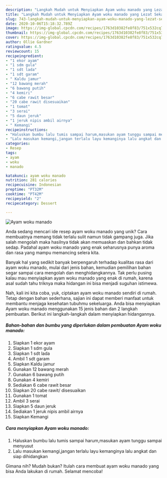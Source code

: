 ```yaml
---
description: "Langkah Mudah untuk Menyiapkan Ayam woku manado yang Lezat Sekali"
title: "Langkah Mudah untuk Menyiapkan Ayam woku manado yang Lezat Sekali"
slug: 743-langkah-mudah-untuk-menyiapkan-ayam-woku-manado-yang-lezat-sekali
date: 2020-10-06T15:18:32.789Z
image: https://img-global.cpcdn.com/recipes/1763d10382fe8f83/751x532cq70/ayam-woku-manado-foto-resep-utama.jpg
thumbnail: https://img-global.cpcdn.com/recipes/1763d10382fe8f83/751x532cq70/ayam-woku-manado-foto-resep-utama.jpg
cover: https://img-global.cpcdn.com/recipes/1763d10382fe8f83/751x532cq70/ayam-woku-manado-foto-resep-utama.jpg
author: Ollie Gardner
ratingvalue: 4.5
reviewcount: 15
recipeingredient:
- "1 ekor ayam"
- "1 sdm gula"
- "1 sdt lada"
- "1 sdt garam"
- " Kaldu jamur"
- "12 bawang merah"
- "6 bawang putih"
- "4 kemiri"
- "6 cabe rawit besar"
- "20 cabe rawit disesuaikan"
- "1 tomat"
- "3 serai"
- "5 daun jeruk"
- "1 jeruk nipis ambil airnya"
- " Kemangi"
recipeinstructions:
- "Haluskan bumbu lalu tumis sampai harum,masukan ayam tunggu sampai menyusut"
- "Lalu masukan kemangi,jangan terlalu layu kemanginya lalu angkat dan siap dihidangkan"
categories:
- Resep
tags:
- ayam
- woku
- manado

katakunci: ayam woku manado 
nutrition: 281 calories
recipecuisine: Indonesian
preptime: "PT32M"
cooktime: "PT42M"
recipeyield: "2"
recipecategory: Dessert

---
```



![Ayam woku manado](https://img-global.cpcdn.com/recipes/1763d10382fe8f83/751x532cq70/ayam-woku-manado-foto-resep-utama.jpg)

Anda sedang mencari ide resep ayam woku manado yang unik? Cara membuatnya memang tidak terlalu sulit namun tidak gampang juga. Jika salah mengolah maka hasilnya tidak akan memuaskan dan bahkan tidak sedap. Padahal ayam woku manado yang enak seharusnya punya aroma dan rasa yang mampu memancing selera kita.



Banyak hal yang sedikit banyak berpengaruh terhadap kualitas rasa dari ayam woku manado, mulai dari jenis bahan, kemudian pemilihan bahan segar sampai cara mengolah dan menghidangkannya. Tak perlu pusing kalau mau menyiapkan ayam woku manado yang enak di rumah, karena asal sudah tahu triknya maka hidangan ini bisa menjadi suguhan istimewa.


Nah, kali ini kita coba, yuk, ciptakan ayam woku manado sendiri di rumah. Tetap dengan bahan sederhana, sajian ini dapat memberi manfaat untuk membantu menjaga kesehatan tubuhmu sekeluarga. Anda bisa menyiapkan Ayam woku manado menggunakan 15 jenis bahan dan 2 langkah pembuatan. Berikut ini langkah-langkah dalam menyiapkan hidangannya.

<!--inarticleads1-->

##### Bahan-bahan dan bumbu yang diperlukan dalam pembuatan Ayam woku manado:

1. Siapkan 1 ekor ayam
1. Siapkan 1 sdm gula
1. Siapkan 1 sdt lada
1. Ambil 1 sdt garam
1. Siapkan  Kaldu jamur
1. Gunakan 12 bawang merah
1. Gunakan 6 bawang putih
1. Gunakan 4 kemiri
1. Sediakan 6 cabe rawit besar
1. Siapkan 20 cabe rawit/ disesuaikan
1. Gunakan 1 tomat
1. Ambil 3 serai
1. Siapkan 5 daun jeruk
1. Sediakan 1 jeruk nipis ambil airnya
1. Siapkan  Kemangi




<!--inarticleads2-->

##### Cara menyiapkan Ayam woku manado:

1. Haluskan bumbu lalu tumis sampai harum,masukan ayam tunggu sampai menyusut
1. Lalu masukan kemangi,jangan terlalu layu kemanginya lalu angkat dan siap dihidangkan




Gimana nih? Mudah bukan? Itulah cara membuat ayam woku manado yang bisa Anda lakukan di rumah. Selamat mencoba!
